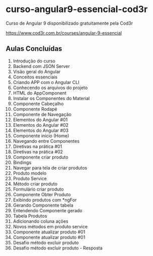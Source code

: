 # curso-angular9-essencial-cod3r

Curso de Angular 9 disponibilizado gratuitamente pela Cod3r

https://www.cod3r.com.br/courses/angular-9-essencial


## Aulas Concluídas

1. Introdução do curso
2. Backend com JSON Server
3. Visão geral do Angular
4. Conceitos essenciais
5. Criando APP com o Angular CLI
6. Conhecendo os arquivos do projeto
7. HTML do AppComponent
8. Instalar os Componentes do Material
9. Componente Cabeçalho
10. Componente Rodapé
11. Componente de Navegação
12. Elementos do Angular #01
13. Elementos do Angular #02
14. Elementos do Angular #03
15. Componente início (Home)
16. Navegando entre Componentes
17. Diretivas na prática #01
18. Diretivas na prática #02
19. Componente criar produto
20. Bindings
21. Navegar para tela de criar produtos
22. Produto modelo
23. Produto Service
24. Método criar produto
25. Formulário criar produto
26. Componente Obter Produto
27. Exibindo produtos com *ngFor
28. Gerando Componente tabela
29. Entendendo Componente gerado
30. Tabela Produtos
31. Adicionando coluna ações
32. Novos métodos em produto service
33. Componente atualizar produto #01
34. Componente atualizar produto #01
35. Desafio método excluir produto
36. Desafio método excluir produto - Resposta

